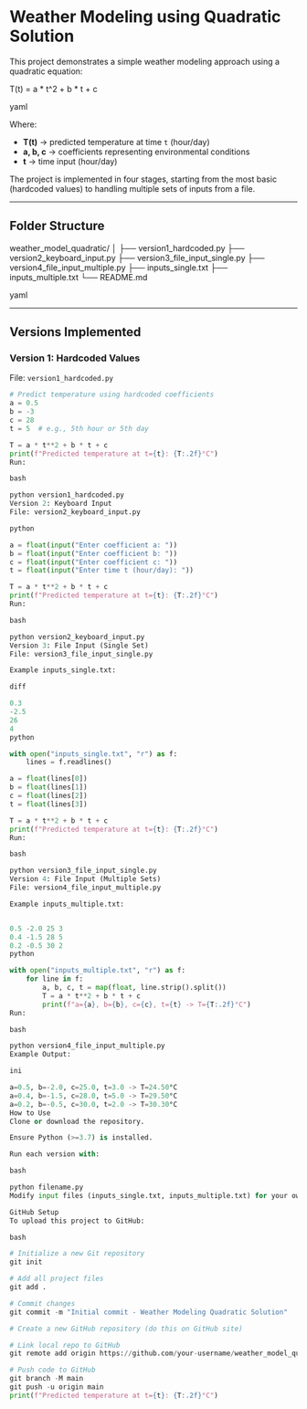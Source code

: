 # Weather Modeling using Quadratic Solution

This project demonstrates a simple weather modeling approach using a quadratic equation:

T(t) = a * t^2 + b * t + c

yaml


Where:  
- **T(t)** → predicted temperature at time `t` (hour/day)  
- **a, b, c** → coefficients representing environmental conditions  
- **t** → time input (hour/day)  

The project is implemented in four stages, starting from the most basic (hardcoded values) to handling multiple sets of inputs from a file.

---

## Folder Structure
weather_model_quadratic/
│
├── version1_hardcoded.py
├── version2_keyboard_input.py
├── version3_file_input_single.py
├── version4_file_input_multiple.py
├── inputs_single.txt
├── inputs_multiple.txt
└── README.md

yaml


---

## Versions Implemented

### Version 1: Hardcoded Values  
File: `version1_hardcoded.py`  

```python
# Predict temperature using hardcoded coefficients
a = 0.5
b = -3
c = 28
t = 5  # e.g., 5th hour or 5th day

T = a * t**2 + b * t + c
print(f"Predicted temperature at t={t}: {T:.2f}°C")
Run:

bash

python version1_hardcoded.py
Version 2: Keyboard Input
File: version2_keyboard_input.py

python

a = float(input("Enter coefficient a: "))
b = float(input("Enter coefficient b: "))
c = float(input("Enter coefficient c: "))
t = float(input("Enter time t (hour/day): "))

T = a * t**2 + b * t + c
print(f"Predicted temperature at t={t}: {T:.2f}°C")
Run:

bash

python version2_keyboard_input.py
Version 3: File Input (Single Set)
File: version3_file_input_single.py

Example inputs_single.txt:

diff

0.3
-2.5
26
4
python

with open("inputs_single.txt", "r") as f:
    lines = f.readlines()

a = float(lines[0])
b = float(lines[1])
c = float(lines[2])
t = float(lines[3])

T = a * t**2 + b * t + c
print(f"Predicted temperature at t={t}: {T:.2f}°C")
Run:

bash

python version3_file_input_single.py
Version 4: File Input (Multiple Sets)
File: version4_file_input_multiple.py

Example inputs_multiple.txt:


0.5 -2.0 25 3
0.4 -1.5 28 5
0.2 -0.5 30 2
python

with open("inputs_multiple.txt", "r") as f:
    for line in f:
        a, b, c, t = map(float, line.strip().split())
        T = a * t**2 + b * t + c
        print(f"a={a}, b={b}, c={c}, t={t} -> T={T:.2f}°C")
Run:

bash

python version4_file_input_multiple.py
Example Output:

ini

a=0.5, b=-2.0, c=25.0, t=3.0 -> T=24.50°C
a=0.4, b=-1.5, c=28.0, t=5.0 -> T=29.50°C
a=0.2, b=-0.5, c=30.0, t=2.0 -> T=30.30°C
How to Use
Clone or download the repository.

Ensure Python (>=3.7) is installed.

Run each version with:

bash

python filename.py
Modify input files (inputs_single.txt, inputs_multiple.txt) for your own test cases.

GitHub Setup
To upload this project to GitHub:

bash

# Initialize a new Git repository
git init

# Add all project files
git add .

# Commit changes
git commit -m "Initial commit - Weather Modeling Quadratic Solution"

# Create a new GitHub repository (do this on GitHub site)

# Link local repo to GitHub
git remote add origin https://github.com/your-username/weather_model_quadratic.git

# Push code to GitHub
git branch -M main
git push -u origin main
print(f"Predicted temperature at t={t}: {T:.2f}°C")
